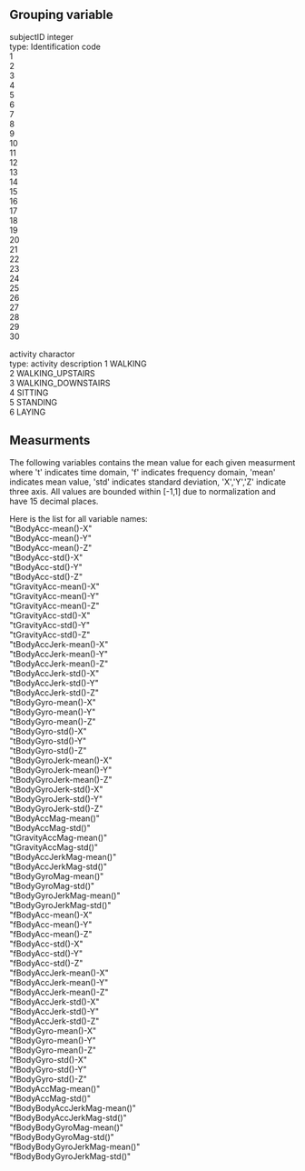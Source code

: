 ## Grouping variable
subjectID integer  
  type: Identification code  
  1  
  2  
  3  
  4  
  5  
  6  
  7  
  8  
  9  
  10  
  11  
  12  
  13  
  14  
  15  
  16  
  17  
  18  
  19  
  20  
  21  
  22  
  23  
  24  
  25  
  26  
  27  
  28  
  29  
  30  

activity charactor  
  type: activity description 
  1 WALKING  
  2 WALKING_UPSTAIRS  
  3 WALKING_DOWNSTAIRS  
  4 SITTING  
  5 STANDING  
  6 LAYING  

## Measurments
The following variables contains the mean value for each given measurment where 't' indicates time domain, 'f' indicates frequency domain, 'mean' indicates mean value, 'std' indicates standard deviation, 'X','Y','Z' indicate three axis. All values are bounded within [-1,1] due to normalization and have 15 decimal places.

Here is the list for all variable names:  
"tBodyAcc-mean()-X"  
"tBodyAcc-mean()-Y"  
"tBodyAcc-mean()-Z"  
"tBodyAcc-std()-X"  
"tBodyAcc-std()-Y"  
"tBodyAcc-std()-Z"  
"tGravityAcc-mean()-X"  
"tGravityAcc-mean()-Y"  
"tGravityAcc-mean()-Z"  
"tGravityAcc-std()-X"  
"tGravityAcc-std()-Y"  
"tGravityAcc-std()-Z"  
"tBodyAccJerk-mean()-X"  
"tBodyAccJerk-mean()-Y"  
"tBodyAccJerk-mean()-Z"  
"tBodyAccJerk-std()-X"  
"tBodyAccJerk-std()-Y"  
"tBodyAccJerk-std()-Z"  
"tBodyGyro-mean()-X"  
"tBodyGyro-mean()-Y"  
"tBodyGyro-mean()-Z"  
"tBodyGyro-std()-X"  
"tBodyGyro-std()-Y"  
"tBodyGyro-std()-Z"  
"tBodyGyroJerk-mean()-X"  
"tBodyGyroJerk-mean()-Y"  
"tBodyGyroJerk-mean()-Z"  
"tBodyGyroJerk-std()-X"  
"tBodyGyroJerk-std()-Y"  
"tBodyGyroJerk-std()-Z"  
"tBodyAccMag-mean()"  
"tBodyAccMag-std()"  
"tGravityAccMag-mean()"  
"tGravityAccMag-std()"  
"tBodyAccJerkMag-mean()"  
"tBodyAccJerkMag-std()"  
"tBodyGyroMag-mean()"  
"tBodyGyroMag-std()"  
"tBodyGyroJerkMag-mean()"  
"tBodyGyroJerkMag-std()"  
"fBodyAcc-mean()-X"  
"fBodyAcc-mean()-Y"  
"fBodyAcc-mean()-Z"  
"fBodyAcc-std()-X"  
"fBodyAcc-std()-Y"  
"fBodyAcc-std()-Z"  
"fBodyAccJerk-mean()-X"  
"fBodyAccJerk-mean()-Y"  
"fBodyAccJerk-mean()-Z"  
"fBodyAccJerk-std()-X"  
"fBodyAccJerk-std()-Y"  
"fBodyAccJerk-std()-Z"  
"fBodyGyro-mean()-X"  
"fBodyGyro-mean()-Y"  
"fBodyGyro-mean()-Z"  
"fBodyGyro-std()-X"  
"fBodyGyro-std()-Y"  
"fBodyGyro-std()-Z"  
"fBodyAccMag-mean()"  
"fBodyAccMag-std()"  
"fBodyBodyAccJerkMag-mean()"  
"fBodyBodyAccJerkMag-std()"  
"fBodyBodyGyroMag-mean()"  
"fBodyBodyGyroMag-std()"  
"fBodyBodyGyroJerkMag-mean()"  
"fBodyBodyGyroJerkMag-std()"  
